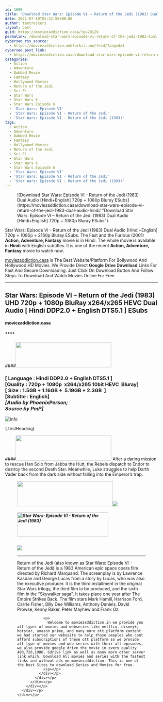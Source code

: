 ```yaml
---
id: 1690
title: 'Download Star Wars: Episode VI – Return of the Jedi (1983) Dual Audio [Hindi+English] 720p + 1080p Bluray ESubs'
date: 2021-07-10T05:32:55+00:00
author: tentrockers
layout: post
guid: https://moviezaddiction.casa/?p=79129
permalink: /download-star-wars-episode-vi-return-of-the-jedi-1983-dual-audio-hindienglish-720p-1080p-bluray-esubs/
cyberseo_rss_source:
  - https://moviezaddiction.unblockit.uno/feed/?paged=4
cyberseo_post_link:
  - https://moviezaddiction.casa/download-star-wars-episode-vi-return-of-the-jedi-1983-dual-audio-hindi/
categories:
  - Action
  - Adventure
  - Dubbed Movie
  - Fantasy
  - Hollywood Movies
  - Return of the Jedi
  - Sci-Fi
  - Star Wars
  - Star Wars 6
  - Star Wars Episode 6
  - 'Star Wars: Episode VI'
  - 'Star Wars: Episode VI - Return of the Jedi'
  - 'Star Wars: Episode VI - Return of the Jedi (1983)'
tags:
  - Action
  - Adventure
  - Dubbed Movie
  - Fantasy
  - Hollywood Movies
  - Return of the Jedi
  - Sci-Fi
  - Star Wars
  - Star Wars 6
  - Star Wars Episode 6
  - 'Star Wars: Episode VI'
  - 'Star Wars: Episode VI - Return of the Jedi'
  - 'Star Wars: Episode VI - Return of the Jedi (1983)'
---
```

<figure class="entry-thumbnail">![Download Star Wars: Episode VI – Return of the Jedi (1983) Dual Audio [Hindi+English] 720p + 1080p Bluray ESubs](https://moviezaddiction.casa/download-star-wars-episode-vi-return-of-the-jedi-1983-dual-audio-hindi/ "Download Star Wars: Episode VI – Return of the Jedi (1983) Dual Audio [Hindi+English] 720p + 1080p Bluray ESubs") </figure> 

Star Wars: Episode VI – Return of the Jedi (1983) Dual Audio [Hindi+English] 720p + 1080p + 2160p Bluray ESubs. The Fast and the Furious (2001) **Action, Adventure, Fantasy** movie is in Hindi. The whole movie is available in **Hindi** with English subtitles. It is one of the recent **Action, Adventure, Fantasy** movie to watch now.

[moviezaddiction.casa](https://moviezaddiction.casa) is The Best Website/Platform For Bollywood And Hollywood HD Movies. We Provide Direct **Google Drive Download** Links For Fast And Secure Downloading. Just Click On Download Button And Follow Steps To Download And Watch Movies Online For Free.

* * *

## <span>Star Wars: Episode VI – Return of the Jedi (1983) UHD 720p + 1080p BluRay x264/x265 HEVC Dual Audio [ Hindi DDP2.0 + English DTS5.1 ] ESubs</span>

#### <span>~~moviezaddiction.casa~~</span>

#### ****

####<img loading="lazy" class="aligncenter" src="https:///moviezaddiction.casa/wp-content/uploads/2018/02/Media-Info.png?zoom=0.8099999785423279&resize=315%2C83&ssl=1" srcset="https://moviezaddiction.casa//wp-content/uploads/2018/02/Media-Info.png?zoom=0.8999999761581421&resize=315%2C83&ssl=1" width="315" height="83" /> 

### <span><span><strong>[ Language : Hindi DDP2.0 + English DTS5.1</strong>&nbsp;]</span><br /><span>[Quality : 720p + 1080p&nbsp; x264/x265 10bit HEVC&nbsp; Bluray]</span><br /><span>[ Size : 1.5GB + 1.16GB +&nbsp; 5.19GB + 2.3GB&nbsp; ]</span><br /><span>[Subtitle : English]<br /></span></span><span><em>[Audio by PhoenixPerson;<br />Source by PmP]</em></span>  
<img src="https://i.imgur.com/AusysgD.png" alt="info" usemap="#workmap" /> </p> 

<map name="workmap">
  <area alt="imdb" coords="0,0,80,40" shape="rect" href="https://www.imdb.com/title/tt0086190/" target="_blank" />
  
  <area alt="youtube" coords="100,0,180,40" shape="rect" href="https://www.youtube.com/watch?v=p4vIFhk621Q" target="_blank" />
</map> {.firstHeading}

####<img loading="lazy" class="aligncenter" src="https://moviezaddiction.casa//wp-content/uploads/2018/02/Plot.jpeg?zoom=0.8099999785423279&resize=315%2C83&ssl=1" srcset="https://moviezaddiction.casa//wp-content/uploads/2018/02/Plot.jpeg?zoom=0.8999999761581421&resize=315%2C83&ssl=1" width="315" height="83" /> <span>After a daring mission to rescue Han Solo from Jabba the Hutt, the Rebels dispatch to Endor to destroy the second Death Star. Meanwhile, Luke struggles to help Darth Vader back from the dark side without falling into the Emperor’s trap.</span>

<div class="wp-block-image">
  <figure class="aligncenter is-resized"><img loading="lazy" class="aligncenter" src="https://i1.wp.com/moviezaddiction.casa/wp-content/uploads/2018/02/Screenshots-Button.png?zoom=0.8099999785423279&resize=315%2C83&ssl=1" srcset="https://moviezaddiction.casa//wp-content/uploads/2018/02/Screenshots-Button.png?zoom=0.8999999761581421&resize=315%2C83&ssl=1" width="315" height="83" /><img src="https://1.bp.blogspot.com/-QR5UntU5Mtc/YOkwOf16XMI/AAAAAAAAErI/SnsnTqQZ_24hFXyILF90Ox78YQihw6njgCLcBGAsYHQ/s16000/Star%2BWars%2B-%2BReturn%2Bof%2Bthe%2BJedi%2B%25281983%2529%2BUHD%2B1080p%2BBluray%2Bx264%2BDual%2BAudio%2B%255B%2BHindi%2BDDP2.0%2B%252B%2BEnglish%2BDTS5.1%2B%255D%2BESubs%2B5.19GB%2B%255Bwww.MoviezAddiction.casa%255D_s.jpg" /> </p> 
  
  <h4 class="summary_text">
    <em><img loading="lazy" class="aligncenter" src="https://i2.wp.com/moviezaddiction.casa/wp-content/uploads/2018/02/Download-Button-1.png?zoom=0.8099999785423279&resize=300%2C80&ssl=1" srcset="https://i2.wp.com/moviezaddiction.casa/wp-content/uploads/2018/02/Download-Button-1.png?zoom=0.8999999761581421&resize=300%2C80&ssl=1" alt="Star Wars: Episode VI - Return of the Jedi (1983)" width="300" height="80" /></em>
  </h4>
  
  <h2>
    <img class="aligncenter" src="https://i.imgur.com/Ds7bb.gif" />
  </h2>
  
  <hr />
  
  <div class="mod" data-md="50" data-hveid="250" data-ved="0ahUKEwi-7dnvqo7WAhXLsFQKHTILBKEQkCkI-gEoAzAn">
    <div class="_cgc kno-fb-ctx" data-hveid="251" data-ved="0ahUKEwi-7dnvqo7WAhXLsFQKHTILBKEQziAI-wEoADAn">
      <div class="r-iH9cFH0n0MiE">
        <div class="mod" data-md="50" data-hveid="228" data-ved="0ahUKEwjniJq86tTWAhULK48KHU9mChkQkCkI5AEoBDAh">
          <div class="_cgc kno-fb-ctx" data-hveid="229" data-ved="0ahUKEwjniJq86tTWAhULK48KHU9mChkQziAI5QEoADAh">
            <div class="r-iwKCMzMr_HBQ">
              <div class="overviewContainer ng-star-inserted">
                <p>
                  Return of the Jedi (also known as Star Wars: Episode VI – Return of the Jedi) is a 1983 American epic space opera film directed by Richard Marquand. The screenplay is by Lawrence Kasdan and George Lucas from a story by Lucas, who was also the executive producer. It is the third installment in the original Star Wars trilogy, the third film to be produced, and the sixth film in the “Skywalker saga”. It takes place one year after The Empire Strikes Back. The film stars Mark Hamill, Harrison Ford, Carrie Fisher, Billy Dee Williams, Anthony Daniels, David Prowse, Kenny Baker, Peter Mayhew and Frank Oz.
                </p>
                
                <p>
                  Welcome to moviezaddiction.in we provide you all types of movies and webseries like netflix, disney+, hotstar, amazon prime, and many more ott platform content we had started our webssite to help those peoples who cant afford subscriptions of these ott platform so we provide all type of movies and web series with their all episodes, we also provide google drive the movie in every quality 480,720,1080. Gdrive link as well as many more other server link which. Download All movies and series with the fastest links and without ads on moviezaddiction. This is one of the best Sites to download Series and Movies for free.
                </p></p>
              </div></p>
            </div></p>
          </div></p>
        </div></p>
      </div></p>
    </div></p>
  </div></figure>
</div>